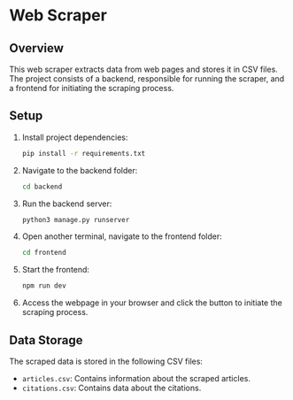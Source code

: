 # Web Scraper

## Overview

This web scraper extracts data from web pages and stores it in CSV files. The project consists of a backend, responsible for running the scraper, and a frontend for initiating the scraping process.

## Setup

1. Install project dependencies:

   ```bash
   pip install -r requirements.txt
   ```

2. Navigate to the backend folder:

   ```bash
   cd backend
   ```

3. Run the backend server:

   ```bash
   python3 manage.py runserver
   ```

4. Open another terminal, navigate to the frontend folder:

   ```bash
   cd frontend
   ```

5. Start the frontend:

   ```bash
   npm run dev
   ```

6. Access the webpage in your browser and click the button to initiate the scraping process.

## Data Storage

The scraped data is stored in the following CSV files:

- `articles.csv`: Contains information about the scraped articles.
- `citations.csv`: Contains data about the citations.
